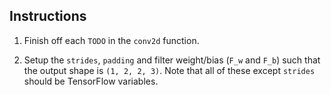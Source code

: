 ## Instructions

1. Finish off each `TODO` in the `conv2d` function.

2. Setup the `strides`, `padding` and filter weight/bias (`F_w` and `F_b`) such that the output shape is `(1, 2, 2, 3)`. 
   Note that all of these except `strides` should be TensorFlow variables.